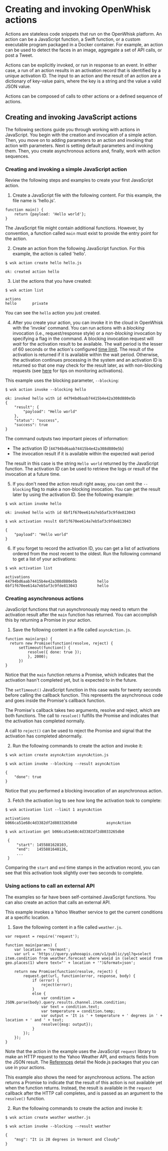 # Creating and invoking OpenWhisk actions

Actions are stateless code snippets that run on the OpenWhisk platform. An
action can be a JavaScript function, a Swift function, or a custom executable
program packaged in a Docker container. For example, an action can be used to
detect the faces in an image, aggregate a set of API calls, or post a Tweet.

Actions can be explicitly invoked, or run in response to an event. In either
case, a run of an action results in an activation record that is identified by a
unique activation ID. The input to an action and the result of an action are a
dictionary of key-value pairs, where the key is a string and the value a valid
JSON value.

Actions can be composed of calls to other actions or a defined sequence of
actions.

## Creating and invoking JavaScript actions

The following sections guide you through working with actions in JavaScript. You
begin with the creation and invocation of a simple action. Then, you move on to
adding parameters to an action and invoking that action with parameters. Next is
setting default parameters and invoking them. Then, you create asynchronous
actions and, finally, work with action sequences.

### Creating and invoking a simple JavaScript action

Review the following steps and examples to create your first JavaScript action.

1. Create a JavaScript file with the following content. For this example, the
   file name is 'hello.js'.
  
  ```
  function main() {
      return {payload: 'Hello world'};
  }
  ```

  The JavaScript file might contain additional functions. However, by
  convention, a function called `main` must exist to provide the entry point for
  the action.

2. Create an action from the following JavaScript function. For this example,
   the action is called 'hello'.

  ```
  $ wsk action create hello hello.js
  ```
  ```
  ok: created action hello
  ```

3. List the actions that you have created:
  
  ```
  $ wsk action list
  ```
  ```
  actions
  hello       private
  ```

  You can see the `hello` action you just created.

4. After you create your action, you can invoke it in the cloud in OpenWhisk
   with the 'invoke' command. You can run actions with a *blocking* invocation
   (i.e., request/response style) or a *non-blocking* invocation by specifying a
   flag in the command. A blocking invocation request will _wait_ for the
   activation result to be available. The wait period is the lesser of 60
   seconds or the action's configured [time limit](./reference.md#per-action-timeout-ms-default-60s).
   The result of the activation is returned if it is available within the wait
   period. Otherwise, the activation continues processing in the system and an
   activation ID is returned so that one may check for the result later, as with
   non-blocking requests (see [here](#watching-action-output) for tips on
   monitoring activations).

  This example uses the blocking parameter, `--blocking`:

  ```
  $ wsk action invoke --blocking hello
  ```
  ```
  ok: invoked hello with id 44794bd6aab74415b4e42a308d880e5b
  {
      "result": {
          "payload": "Hello world"
      },
      "status": "success",
      "success": true
  }
  ```

  The command outputs two important pieces of information:
  * The activation ID (`44794bd6aab74415b4e42a308d880e5b`)
  * The invocation result if it is available within the expected wait period

  The result in this case is the string `Hello world` returned by the JavaScript
  function. The activation ID can be used to retrieve the logs or result of the
  invocation at a future time.  

5. If you don't need the action result right away, you can omit the `--blocking`
   flag to make a non-blocking invocation. You can get the result later by using
   the activation ID. See the following example:

  ```
  $ wsk action invoke hello
  ```
  ```
  ok: invoked hello with id 6bf1f670ee614a7eb5af3c9fde813043
  ```

  ```
  $ wsk activation result 6bf1f670ee614a7eb5af3c9fde813043
  ```
  ```
  {
      "payload": "Hello world"
  }
  ```

6. If you forget to record the activation ID, you can get a list of activations
   ordered from the most recent to the oldest. Run the following command to get
   a list of your activations:

  ```
  $ wsk activation list
  ```
  ```
  activations
  44794bd6aab74415b4e42a308d880e5b         hello
  6bf1f670ee614a7eb5af3c9fde813043         hello
  ```
### Creating asynchronous actions

JavaScript functions that run asynchronously may need to return the activation
result after the `main` function has returned. You can accomplish this by
returning a Promise in your action.

1. Save the following content in a file called `asyncAction.js`.

  ```
  function main(args) {
    return new Promise(function(resolve, reject) {
        setTimeout(function() {
            resolve({ done: true });
            }, 2000);
        })
  }
```

Notice that the `main` function returns a Promise, which indicates that the
activation hasn't completed yet, but is expected to in the future.

The `setTimeout()` JavaScript function in this case waits for twenty seconds
before calling the callback function.  This represents the asynchronous code and
goes inside the Promise's callback function.

The Promise's callback takes two arguments, resolve and reject, which are both
functions.  The call to `resolve()` fulfills the Promise and indicates that the
activation has completed normally.

A call to `reject()` can be used to reject the Promise and signal that the
activation has completed abnormally.

2. Run the following commands to create the action and invoke it:

  ```
  $ wsk action create asyncAction asyncAction.js
  ```
  ```
  $ wsk action invoke --blocking --result asyncAction
  ```
  ```
  {
      "done": true
  }
  ```

  Notice that you performed a blocking invocation of an asynchronous action.

3. Fetch the activation log to see how long the activation took to complete:

  ```
  $ wsk activation list --limit 1 asyncAction
  ```
  ```
  activations
  b066ca51e68c4d3382df2d8033265db0             asyncAction
  ```


  ```
  $ wsk activation get b066ca51e68c4d3382df2d8033265db0
  ```
 ```
  {
      "start": 1455881628103,
      "end":   1455881648126,
      ...
  }
  ```

  Comparing the `start` and `end` time stamps in the activation record, you can
  see that this activation took slightly over two seconds to complete.

### Using actions to call an external API

The examples so far have been self-contained JavaScript functions. You can also
create an action that calls an external API.

This example invokes a Yahoo Weather service to get the current conditions at a
specific location. 

1. Save the following content in a file called `weather.js`.
  
  ```
  var request = require('request');
  
  function main(params) {
      var location = 'Vermont';
      var url = 'https://query.yahooapis.com/v1/public/yql?q=select item.condition from weather.forecast where woeid in (select woeid from geo.places(1) where text="' + location + '")&format=json';
  
      return new Promise(function(resolve, reject) {
          request.get(url, function(error, response, body) {
              if (error) {
                  reject(error);
              }
              else {
                  var condition = JSON.parse(body).query.results.channel.item.condition;
                  var text = condition.text;
                  var temperature = condition.temp;
                  var output = 'It is ' + temperature + ' degrees in ' + location + ' and ' + text;
                  resolve({msg: output});
              }
          });
      });
  }
  ```
  
Note that the action in the example uses the JavaScript `request` library to
make an HTTP request to the Yahoo Weather API, and extracts fields from the JSON
result. The [References](./reference.md#javascript-runtime-environments) detail
the Node.js packages that you can use in your actions.
  
This example also shows the need for asynchronous actions. The action returns a
Promise to indicate that the result of this action is not available yet when the
function returns. Instead, the result is available in the `request` callback
after the HTTP call completes, and is passed as an argument to the `resolve()`
function.
  
2. Run the following commands to create the action and invoke it:
  
  ```
  $ wsk action create weather weather.js
  ```
  ```
  $ wsk action invoke --blocking --result weather 
  ```
  ```
  {
      "msg": "It is 28 degrees in Vermont and Cloudy"
  }
  ```
